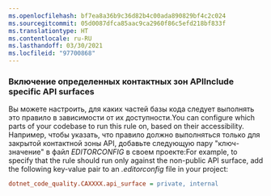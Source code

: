 ```yaml
---
ms.openlocfilehash: bf7ea8a36b9c36d82b4c00ada890829bf4c2c024
ms.sourcegitcommit: 05d0087dfca85aac9ca2960f86c5efd218bf833f
ms.translationtype: HT
ms.contentlocale: ru-RU
ms.lasthandoff: 03/30/2021
ms.locfileid: "97700868"
---
```

### <a name="include-specific-api-surfaces"></a><span data-ttu-id="3257d-101">Включение определенных контактных зон API</span><span class="sxs-lookup"><span data-stu-id="3257d-101">Include specific API surfaces</span></span>

<span data-ttu-id="3257d-102">Вы можете настроить, для каких частей базы кода следует выполнять это правило в зависимости от их доступности.</span><span class="sxs-lookup"><span data-stu-id="3257d-102">You can configure which parts of your codebase to run this rule on, based on their accessibility.</span></span> <span data-ttu-id="3257d-103">Например, чтобы указать, что правило должно выполняться только для закрытой контактной зоны API, добавьте следующую пару "ключ-значение" в файл *EDITORCONFIG* в своем проекте:</span><span class="sxs-lookup"><span data-stu-id="3257d-103">For example, to specify that the rule should run only against the non-public API surface, add the following key-value pair to an *.editorconfig* file in your project:</span></span>

```ini
dotnet_code_quality.CAXXXX.api_surface = private, internal
```
